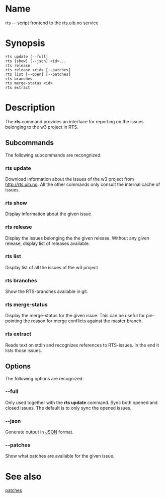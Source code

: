 # Name

rts -- script frontend to the rts.uib.no service

# Synopsis

    rts update [--full]
    rts [show] [--json] <id>...
    rts release
    rts release <rid> [--patches]
    rts list [--open] [--patches]
    rts branches
    rts merge-status <id>
    rts extract

# Description

The **rts** command provides an interface for reporting on the issues belonging
to the w3 project in RTS.

## Subcommands

The following subcommands are recongnized:

### rts update

Download information about the issues of the w3 project from <http://rts.uib.no>.
All the other commands only consult the internal cache of issues.

### rts show

Display information about the given issue

### rts release

Display the issues belonging the the given release.  Without any given release, display
list of releases available.

### rts list

Display list of all the issues of the w3 project

### rts branches

Show the RTS-branches available in git.

### rts merge-status

Display the merge-status for the given issue.  This can be useful for pin-pointing
the reason for merge conflicts against the master branch.

### rts extract

Reads text on stdin and recognizes references to RTS-issues.
In the end it lists those issues.

## Options 

The following options are recognized:

### --full

Only used together with the **rts update** command.
Sync both opened and closed issues.  The default is to only sync
the opened issues.

### --json

Generate output in [JSON](http://www.json.org) format.

### --patches

Show what patches are available for the given issue.

# See also

[patches](patches.html)

